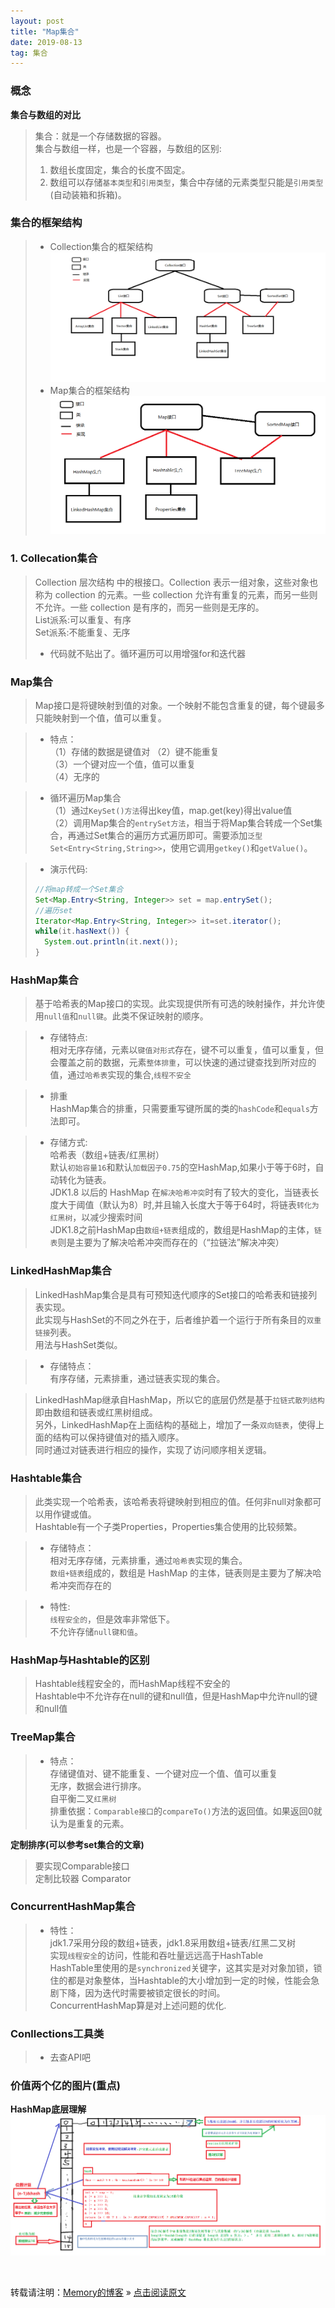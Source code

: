 ```yaml
---
layout: post
title: "Map集合"
date: 2019-08-13
tag: 集合
---
```

### 概念

**集合与数组的对比**

> 集合：就是一个存储数据的容器。<br>
> 集合与数组一样，也是一个容器，与数组的区别:<br>
> 1. 数组长度固定，集合的长度不固定。
> 2. 数组可以存储`基本类型`和`引用类型`，集合中存储的元素类型只能是`引用类型`(自动装箱和拆箱)。

### 集合的框架结构

> * Collection集合的框架结构
> ![Collection集合](/images/Collection集合.png)
> * Map集合的框架结构
> ![Map集合](/images/Map集合.png)

### 1. Collecation集合

> Collection 层次结构 中的根接口。Collection 表示一组对象，这些对象也称为 collection 的元素。一些 collection 允许有重复的元素，而另一些则不允许。一些 collection 是有序的，而另一些则是无序的。<br>
> List派系:可以重复、有序<br>
> Set派系:不能重复、无序
> * 代码就不贴出了。循环遍历可以用增强for和迭代器

### Map集合

> Map接口是将键映射到值的对象。一个映射不能包含重复的键，每个键最多只能映射到一个值，值可以重复。

> * 特点：<br>
> （1）存储的数据是键值对
> （2）键不能重复<br>
> （3）一个键对应一个值，值可以重复<br>
> （4）无序的

> * 循环遍历Map集合<br>
> （1）通过`KeySet()方法`得出key值，map.get(key)得出value值<br>
> （2）调用Map集合的`entrySet方法`，相当于将Map集合转成一个Set集合，再通过Set集合的遍历方式遍历即可。需要添加`泛型Set<Entry<String,String>>`，使用它调用`getkey()`和`getValue()`。

> * 演示代码:
> ```java
> //将map转成一个Set集合
> Set<Map.Entry<String, Integer>> set = map.entrySet();
> //遍历set
> Iterator<Map.Entry<String, Integer>> it=set.iterator();
> while(it.hasNext()) {
> 	System.out.println(it.next());
> }
> ```

### HashMap集合

> 基于哈希表的Map接口的实现。此实现提供所有可选的映射操作，并允许使用`null值`和`null键`。此类不保证映射的顺序。

> * 存储特点:<br>
> 相对无序存储，元素以`键值对形式`存在，键不可以重复，值可以重复，但会覆盖之前的数据，元素`整体排重`，可以快速的通过键查找到所对应的值，通过`哈希表`实现的集合,`线程不安全`

> * 排重<br>
> HashMap集合的排重，只需要重写键所属的类的`hashCode`和`equals`方法即可。

> * 存储方式:<br>
> 哈希表（数组+链表/红黑树）<br>
> 默认`初始容量16`和默认`加载因子0.75`的空HashMap,如果小于等于6时，自动转化为链表。<br>
> JDK1.8 以后的 HashMap 在`解决哈希冲突`时有了较大的变化，当链表长度大于阈值（默认为8）时,并且输入长度大于等于64时，将链表`转化为红黑树`，以减少搜索时间<br>
> JDK1.8之前HashMap由`数组+链表`组成的，数组是HashMap的主体，`链表`则是主要为了解决哈希冲突而存在的（“拉链法”解决冲突）

### LinkedHashMap集合

> LinkedHashMap集合是具有可预知迭代顺序的Set接口的哈希表和链接列表实现。<br>
> 此实现与HashSet的不同之外在于，后者维护着一个运行于所有条目的`双重链接`列表。<br>
> 用法与HashSet类似。

> * 存储特点：<br>
> 有序存储，元素排重，通过链表实现的集合。

> LinkedHashMap继承自HashMap，所以它的底层仍然是基于`拉链式散列结构`即由数组和链表或红黑树组成。<br>
> 另外，LinkedHashMap在上面结构的基础上，增加了一条`双向链表`，使得上面的结构可以保持键值对的插入顺序。<br>
> 同时通过对链表进行相应的操作，实现了访问顺序相关逻辑。

### Hashtable集合

> 此类实现一个哈希表，该哈希表将键映射到相应的值。任何非null对象都可以用作键或值。<br>
> Hashtable有一个子类Properties，Properties集合使用的比较频繁。

> * 存储特点：<br>
> 相对无序存储，元素排重，通过`哈希表`实现的集合。<br>
> `数组+链表`组成的，数组是 HashMap 的主体，链表则是主要为了解决哈希冲突而存在的

> * 特性:<br>
> `线程安全的`，但是效率非常低下。<br>
> 不允许存储`null键和值`。

### HashMap与Hashtable的区别

> Hashtable线程安全的，而HashMap线程不安全的<br>
> Hashtable中不允许存在null的键和null值，但是HashMap中允许null的键和null值

### TreeMap集合

> * 特点：<br>
> 存储键值对、键不能重复、一个键对应一个值、值可以重复<br>
> 无序，数据会进行排序。<br>
> 自平衡二叉`红黑树`<br>
> 排重依据：`Comparable接口`的`compareTo()`方法的返回值。如果返回0就认为是重复的元素。


**定制排序(可以参考set集合的文章)**

> 要实现Comparable接口<br>
> 定制比较器 Comparator

### ConcurrentHashMap集合

> * 特性：<br>
> jdk1.7采用分段的数组+链表，jdk1.8采用数组+链表/红黑二叉树<br>
> 实现`线程安全`的访问，性能和吞吐量远远高于HashTable<br>
> HashTable里使用的是`synchronized`关键字，这其实是对对象加锁，锁住的都是对象整体，当Hashtable的大小增加到一定的时候，性能会急剧下降，因为迭代时需要被锁定很长的时间。<br>
> ConcurrentHashMap算是对上述问题的优化.

### Conllections工具类
> - 去查API吧

### 价值两个亿的图片(重点)

**HashMap底层理解**
![HashMap图片](/images/HashMap.png)

<br>

转载请注明：[Memory的博客](https://www.shendonghai.com) » [点击阅读原文](https://www.shendonghai.com/2018/04/Hibernate/) 